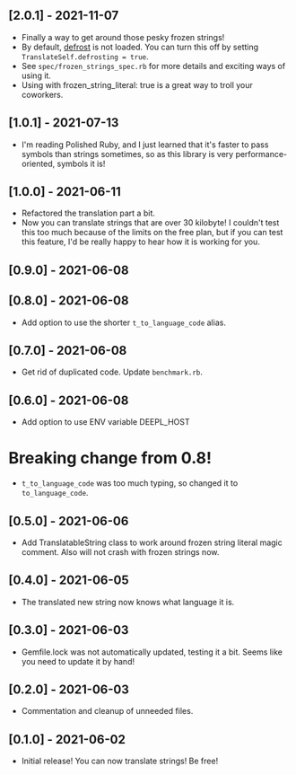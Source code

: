 ## [2.0.1] - 2021-11-07
- Finally a way to get around those pesky frozen strings! 
- By default, [defrost](https://github.com/tenderlove/defrost) is not loaded. You can turn this off by setting `TranslateSelf.defrosting = true`.
- See `spec/frozen_strings_spec.rb` for more details and exciting ways of using it.
- Using with frozen_string_literal: true is a great way to troll your coworkers. 

## [1.0.1] - 2021-07-13

- I'm reading Polished Ruby, and I just learned that it's faster to pass symbols than strings sometimes, 
so as this library is very performance-oriented, symbols it is! 

## [1.0.0] - 2021-06-11

- Refactored the translation part a bit. 
- Now you can translate strings that are over 30 kilobyte! 
  I couldn't test this too much because of the limits on the free plan, 
  but if you can test this feature, I'd be really happy to hear how it is working for you. 


## [0.9.0] - 2021-06-08

## [0.8.0] - 2021-06-08

- Add option to use the shorter `t_to_language_code` alias. 
## [0.7.0] - 2021-06-08

- Get rid of duplicated code. Update `benchmark.rb`.

## [0.6.0] - 2021-06-08

- Add option to use ENV variable DEEPL_HOST

# Breaking change from 0.8!
- `t_to_language_code` was too much typing, so changed it to `to_language_code`. 

## [0.5.0] - 2021-06-06

- Add TranslatableString class to work around frozen string literal magic comment. 
  Also will not crash with frozen strings now. 

## [0.4.0] - 2021-06-05

- The translated new string now knows what language it is. 
## [0.3.0] - 2021-06-03

- Gemfile.lock was not automatically updated, testing it a bit.
Seems like you need to update it by hand! 


## [0.2.0] - 2021-06-03

- Commentation and cleanup of unneeded files.

## [0.1.0] - 2021-06-02

- Initial release!
You can now translate strings! Be free!